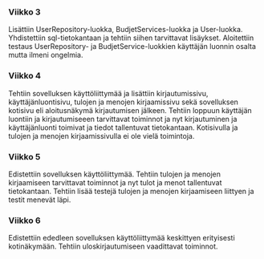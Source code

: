 ### Viikko 3
Lisättiin UserRepository-luokka, BudjetServices-luokka ja User-luokka. Yhdistettiin sql-tietokantaan ja tehtiin siihen tarvittavat lisäykset.
Aloitettiin testaus UserRepository- ja BudjetService-luokkien käyttäjän luonnin osalta mutta ilmeni ongelmia.

### Viikko 4
Tehtiin sovelluksen käyttöliittymää ja lisättiin kirjautumissivu, käyttäjänluontisivu, tulojen ja menojen kirjaamissivu sekä sovelluksen kotisivu eli aloitusnäkymä kirjautumisen jälkeen. Tehtiin loppuun käyttäjän luontiin ja kirjautumiseeen tarvittavat toiminnot ja nyt kirjautuminen ja käyttäjänluonti toimivat ja tiedot tallentuvat tietokantaan. Kotisivulla ja tulojen ja menojen kirjaamissivulla ei ole vielä toimintoja.

### Viikko 5
Edistettiin sovelluksen käyttöliittymää. Tehtiin tulojen ja menojen kirjaamiseen tarvittavat toiminnot ja nyt tulot ja menot tallentuvat tietokantaan. Tehtiin lisää testejä tulojen ja menojen kirjaamiseen liittyen ja testit menevät läpi.

### Viikko 6
Edistettiin ededleen sovelluksen käyttöliittymää keskittyen erityisesti kotinäkymään. Tehtiin uloskirjautumiseen vaadittavat toiminnot.
